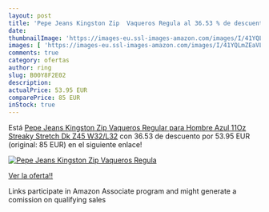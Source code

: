 ```yaml
---
layout: post
title: 'Pepe Jeans Kingston Zip  Vaqueros Regula al 36.53 % de descuento'
date: 
thumbnailImage: 'https://images-eu.ssl-images-amazon.com/images/I/41YQLmZEaVL._SL200_.jpg'
images: [ 'https://images-eu.ssl-images-amazon.com/images/I/41YQLmZEaVL._SL200_.jpg' ]
comments: true
category: ofertas
author: ring
slug: B00Y8F2E02
description:
actualPrice: 53.95 EUR
comparePrice: 85 EUR
inStock: true
---
```


Está [Pepe Jeans Kingston Zip  Vaqueros Regular para Hombre  Azul  11Oz Streaky Stretch Dk Z45   W32/L32](https://www.amazon.es/dp/B00Y8F2E02/?tag=tolees-21) con 36.53 de descuento por 53.95 EUR (original: 85 EUR) en el siguiente enlace!

[![Pepe Jeans Kingston Zip  Vaqueros Regula](https://images-eu.ssl-images-amazon.com/images/I/41YQLmZEaVL._SL200_.jpg)](https://www.amazon.es/dp/B00Y8F2E02/?tag=tolees-21)

[Ver la oferta!!](https://www.amazon.es/dp/B00Y8F2E02/?tag=tolees-21)

Links participate in Amazon Associate program and might generate a comission on qualifying sales


